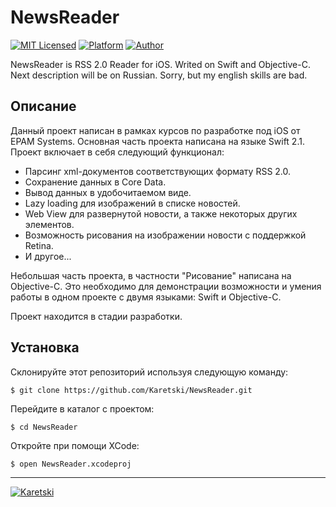 # NewsReader

[![MIT Licensed](https://img.shields.io/badge/license-MIT-00aeef.svg)](LICENSE.md)
[![Platform](https://img.shields.io/badge/platform-iOS-00aeef.svg)](http://www.apple.com/ios)
[![Author](https://img.shields.io/badge/author-Alexey_Karetski-F0C83C.svg)](https://github.com/Karetski)

NewsReader is RSS 2.0 Reader for iOS. Writed on Swift and Objective-C. Next description will be on Russian. Sorry, but my english skills are bad.

## Описание

Данный проект написан в рамках курсов по разработке под iOS от EPAM Systems. Основная часть проекта написана на языке Swift 2.1. Проект включает в себя следующий функционал:

- Парсинг xml-документов соответствующих формату RSS 2.0.
- Сохранение данных в Core Data.
- Вывод данных в удобочитаемом виде.
- Lazy loading для изображений в списке новостей.
- Web View для развернутой новости, а также некоторых других элементов.
- Возможность рисования на изображении новости с поддержкой Retina.
- И другое...

Небольшая часть проекта, в частности "Рисование" написана на Objective-C. Это необходимо для демонстрации возможности и умения работы в одном проекте с двумя языками: Swift и Objective-C.

Проект находится в стадии разработки.

## Установка

Склонируйте этот репозиторий используя следующую команду:

    $ git clone https://github.com/Karetski/NewsReader.git

Перейдите в каталог с проектом:

    $ cd NewsReader

Откройте при помощи XCode:

    $ open NewsReader.xcodeproj

----------

[![Karetski](https://cldup.com/oHDxvpvOgm.png)](https://github.com/Karetski)

